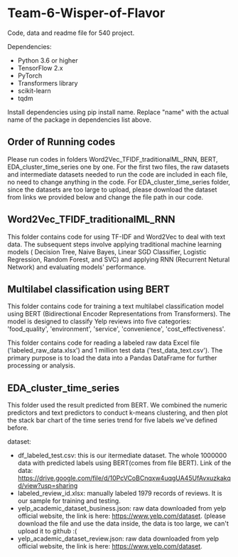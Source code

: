 # Team-6-Wisper-of-Flavor
Code, data and readme file for 540 project. 

Dependencies:

- Python 3.6 or higher
- TensorFlow 2.x
- PyTorch
- Transformers library
- scikit-learn
- tqdm

Install dependencies using pip install name. Replace "name" with the actual name of the package in dependencies list above.

## Order of Running codes
Please run codes in folders Word2Vec_TFIDF_traditionalML_RNN, BERT, EDA_cluster_time_series one by one. For the first two files, the raw datasets and intermediate datasets needed to run the code are included in each file, no need to change anything in the code. For EDA_cluster_time_series folder, since the datasets are too large to upload, please download the dataset from links we provided below and change the file path in our code.

## Word2Vec_TFIDF_traditionalML_RNN
This folder contains code for using TF-IDF and Word2Vec to deal with text data. The subsequent steps involve applying traditional machine learning models ( Decision Tree, Naive Bayes, Linear SGD Classifier, Logistic Regression, Random Forest, and SVC) and applying RNN (Recurrent Netural Network) and evaluating models' performance.

## Multilabel classification using BERT
This folder contains code for training a text multilabel classification model using BERT (Bidirectional Encoder Representations from Transformers). The model is designed to classify Yelp reviews into five categories: 'food_quality', 'environment', 'service', 'convenience', 'cost_effectiveness'.

This folder contains code for reading a labeled raw data Excel file ('labeled_raw_data.xlsx') and 1 million test data ('test_data_text.csv'). The primary purpose is to load the data into a Pandas DataFrame for further processing or analysis.

## EDA_cluster_time_series
This folder used the result predicted from BERT. We combined the numeric predictors and text predictors to conduct k-means clustering, and then plot the stack bar chart of the time series trend for five labels we've defined before.

dataset:
- df_labeled_test.csv: this is our itermediate dataset. The whole 1000000 data with predicted labels using BERT(comes from file BERT). Link of the data: https://drive.google.com/file/d/10PcVCoBCnqxw4uqgUA45UfAvxuzkakqd/view?usp=sharing
- labeled_review_id.xlsx: manually labeled 1979 records of reviews. It is our sample for training and testing.
- yelp_academic_dataset_business.json: raw data downloaded from yelp official website, the link is here: https://www.yelp.com/dataset. (please download the file and use the data inside, the data is too large, we can't upload it to github :(
- yelp_academic_dataset_review.json: raw data downloaded from yelp official website, the link is here: https://www.yelp.com/dataset.



